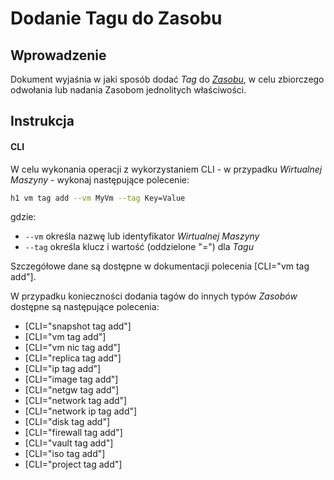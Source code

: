 # Dodanie Tagu do Zasobu

## Wprowadzenie

Dokument wyjaśnia w jaki sposób dodać *Tag* do *[Zasobu](/platform/resource.md)*,  w celu zbiorczego odwołania lub nadania Zasobom jednolitych właściwości.

## Instrukcja

#### CLI

W celu wykonania operacji z wykorzystaniem CLI - w przypadku *Wirtualnej Maszyny* - wykonaj następujące polecenie:

```bash
h1 vm tag add --vm MyVm --tag Key=Value
```

gdzie:

 * ```--vm``` określa nazwę lub identyfikator *Wirtualnej Maszyny*
 * ```--tag``` określa klucz i wartość (oddzielone "=") dla *Tagu*

Szczegółowe dane są dostępne w dokumentacji polecenia [CLI="vm tag add"].

W przypadku konieczności dodania tagów do innych typów *Zasobów* dostępne są następujące polecenia:

* [CLI="snapshot tag add"]
* [CLI="vm tag add"]
* [CLI="vm nic tag add"]
* [CLI="replica tag add"]
* [CLI="ip tag add"]
* [CLI="image tag add"]
* [CLI="netgw tag add"]
* [CLI="network tag add"]
* [CLI="network ip tag add"]
* [CLI="disk tag add"]
* [CLI="firewall tag add"]
* [CLI="vault tag add"]
* [CLI="iso tag add"]
* [CLI="project tag add"]